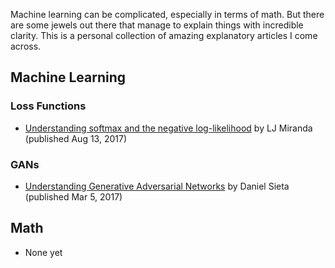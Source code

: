 Machine learning can be complicated, especially in terms of math. But there are some jewels out there that manage to explain things with incredible clarity. This is a personal collection of amazing explanatory articles I come across.

## Machine Learning
### Loss Functions
- [Understanding softmax and the negative log-likelihood](https://ljvmiranda921.github.io/notebook/2017/08/13/softmax-and-the-negative-log-likelihood/)
by LJ Miranda (published Aug 13, 2017) 

### GANs
- [Understanding Generative Adversarial Networks](https://danieltakeshi.github.io/2017/03/05/understanding-generative-adversarial-networks/)
by Daniel Sieta (published Mar 5, 2017)

## Math
- None yet
